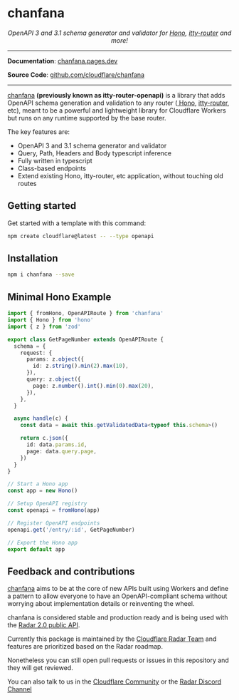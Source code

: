 # chanfana

<p align="center">
    <em>OpenAPI 3 and 3.1 schema generator and validator for <a href="https://github.com/honojs/hono" target="_blank">Hono</a>, <a href="https://github.com/kwhitley/itty-router" target="_blank">itty-router</a> and more!</em>
</p>

---

**Documentation**: <a href="https://chanfana.pages.dev/">chanfana.pages.dev</a>

**Source Code**: <a href="https://github.com/cloudflare/chanfana/">github.com/cloudflare/chanfana</a>

---

[chanfana](https://github.com/cloudflare/chanfana) **(previously known as itty-router-openapi)** is a library that adds
OpenAPI schema generation and validation to any router (<a href="https://github.com/honojs/hono" target="_blank">
Hono</a>, <a href="https://github.com/kwhitley/itty-router" target="_blank">itty-router</a>, etc), meant to be a
powerful and lightweight
library for Cloudflare Workers but runs on any runtime supported by the base router.

The key features are:

- OpenAPI 3 and 3.1 schema generator and validator
- Query, Path, Headers and Body typescript inference
- Fully written in typescript
- Class-based endpoints
- Extend existing Hono, itty-router, etc application, without touching old routes

## Getting started

Get started with a template with this command:

```bash
npm create cloudflare@latest -- --type openapi
```

## Installation

```bash
npm i chanfana --save
```

## Minimal Hono Example

```ts
import { fromHono, OpenAPIRoute } from 'chanfana'
import { Hono } from 'hono'
import { z } from 'zod'

export class GetPageNumber extends OpenAPIRoute {
  schema = {
    request: {
      params: z.object({
        id: z.string().min(2).max(10),
      }),
      query: z.object({
        page: z.number().int().min(0).max(20),
      }),
    },
  }

  async handle(c) {
    const data = await this.getValidatedData<typeof this.schema>()

    return c.json({
      id: data.params.id,
      page: data.query.page,
    })
  }
}

// Start a Hono app
const app = new Hono()

// Setup OpenAPI registry
const openapi = fromHono(app)

// Register OpenAPI endpoints
openapi.get('/entry/:id', GetPageNumber)

// Export the Hono app
export default app
```

## Feedback and contributions

[chanfana](https://github.com/cloudflare/chanfana) aims to be at the core of new APIs built using
Workers and define a pattern to allow everyone to
have an OpenAPI-compliant schema without worrying about implementation details or reinventing the wheel.

chanfana is considered stable and production ready and is being used with
the [Radar 2.0 public API](https://developers.cloudflare.com/radar/).

Currently this package is maintained by the [Cloudflare Radar Team](https://radar.cloudflare.com/) and features are
prioritized based on the Radar roadmap.

Nonetheless you can still open pull requests or issues in this repository and they will get reviewed.

You can also talk to us in the [Cloudflare Community](https://community.cloudflare.com/) or
the [Radar Discord Channel](https://discord.com/channels/595317990191398933/1035553707116478495)
